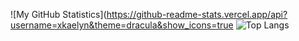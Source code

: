 ![My GitHub Statistics](https://github-readme-stats.vercel.app/api?username=xkaelyn&theme=dracula&show_icons=true
![Top Langs](https://github-readme-stats.vercel.app/api/top-langs/?username=xkaelyn)

